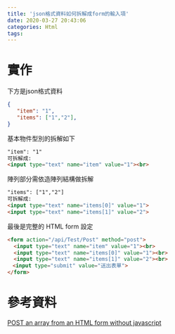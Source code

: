 ```yaml
---
title: 'json格式資料如何拆解成form的輸入項'
date: 2020-03-27 20:43:06
categories: Html
tags:
---
```

# 實作
下方是json格式資料
```json
{
   "item": "1",
   "items": ["1","2"],
}
```
基本物件型別的拆解如下
```html
"item": "1"
可拆解成:
<input type="text" name="item" value="1"><br>
```

陣列部分需依造陣列結構做拆解
```html
"items": ["1","2"]
可拆解成:
<input type="text" name="items[0]" value="1">
<input type="text" name="items[1]" value="2">
```

最後是完整的 HTML form 設定
```html
<form action="/api/Test/Post" method="post">
  <input type="text" name="item" value="1"><br>
  <input type="text" name="items[0]" value="1"><br>
  <input type="text" name="items[1]" value="2"><br>
　<input type="submit" value="送出表單">
</form>
```

# 參考資料
[POST an array from an HTML form without javascript](https://stackoverflow.com/questions/9073690/post-an-array-from-an-html-form-without-javascript)

